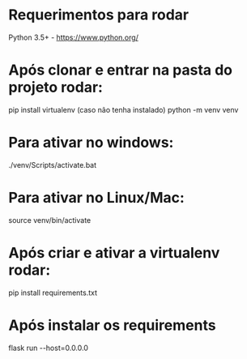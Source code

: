 # Requerimentos para rodar
Python 3.5+ - https://www.python.org/

# Após clonar e entrar na pasta do projeto rodar:
pip install virtualenv (caso não tenha instalado)
python -m venv venv

# Para ativar no windows:
./venv/Scripts/activate.bat

# Para ativar no Linux/Mac:
source venv/bin/activate

# Após criar e ativar a virtualenv rodar:
pip install requirements.txt

# Após instalar os requirements
flask run --host=0.0.0.0
